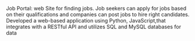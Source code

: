 Job Portal: web Site for finding jobs. Job seekers can apply for jobs based on their qualifications and
companies can post jobs to hire right candidates. Developed a web-based application using Python,
JavaScript,that integrates with a RESTful API and utilizes SQL and MySQL databases for data
